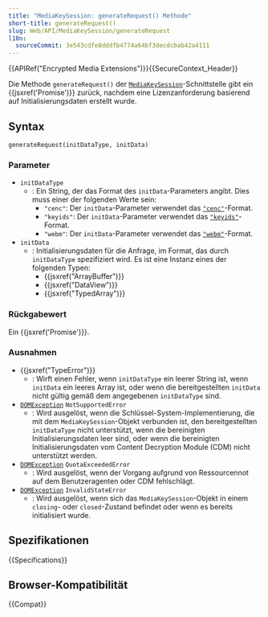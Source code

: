 ```yaml
---
title: "MediaKeySession: generateRequest() Methode"
short-title: generateRequest()
slug: Web/API/MediaKeySession/generateRequest
l10n:
  sourceCommit: 3e543cdfe8dddfb4774a64bf3decdcbab42a4111
---
```


{{APIRef("Encrypted Media Extensions")}}{{SecureContext_Header}}

Die Methode `generateRequest()` der [`MediaKeySession`](/de/docs/Web/API/MediaKeySession)-Schnittstelle gibt ein {{jsxref('Promise')}} zurück, nachdem eine Lizenzanforderung basierend auf Initialisierungsdaten erstellt wurde.

## Syntax

```js-nolint
generateRequest(initDataType, initData)
```

### Parameter

- `initDataType`
  - : Ein String, der das Format des `initData`-Parameters angibt. Dies muss einer der folgenden Werte sein:
    - `"cenc"`: Der `initData`-Parameter verwendet das [`"cenc"`](https://w3c.github.io/encrypted-media/format-registry/initdata/cenc.html)-Format.
    - `"keyids"`: Der `initData`-Parameter verwendet das [`"keyids"`](https://w3c.github.io/encrypted-media/format-registry/initdata/keyids.html)-Format.
    - `"webm"`: Der `initData`-Parameter verwendet das [`"webm"`](https://w3c.github.io/encrypted-media/format-registry/initdata/webm.html)-Format.
- `initData`
  - : Initialisierungsdaten für die Anfrage, im Format, das durch `initDataType` spezifiziert wird. Es ist eine Instanz eines der folgenden Typen:
    - {{jsxref("ArrayBuffer")}}
    - {{jsxref("DataView")}}
    - {{jsxref("TypedArray")}}

### Rückgabewert

Ein {{jsxref('Promise')}}.

### Ausnahmen

- {{jsxref("TypeError")}}
  - : Wirft einen Fehler, wenn `initDataType` ein leerer String ist, wenn `initData` ein leeres Array ist, oder wenn die bereitgestellten `initData` nicht gültig gemäß dem angegebenen `initDataType` sind.
- [`DOMException`](/de/docs/Web/API/DOMException) `NotSupportedError`
  - : Wird ausgelöst, wenn die Schlüssel-System-Implementierung, die mit dem `MediaKeySession`-Objekt verbunden ist, den bereitgestellten `initDataType` nicht unterstützt, wenn die bereinigten Initialisierungsdaten leer sind, oder wenn die bereinigten Initialisierungsdaten vom Content Decryption Module (CDM) nicht unterstützt werden.
- [`DOMException`](/de/docs/Web/API/DOMException) `QuotaExceededError`
  - : Wird ausgelöst, wenn der Vorgang aufgrund von Ressourcennot auf dem Benutzeragenten oder CDM fehlschlägt.
- [`DOMException`](/de/docs/Web/API/DOMException) `InvalidStateError`
  - : Wird ausgelöst, wenn sich das `MediaKeySession`-Objekt in einem `closing`- oder `closed`-Zustand befindet oder wenn es bereits initialisiert wurde.

## Spezifikationen

{{Specifications}}

## Browser-Kompatibilität

{{Compat}}

